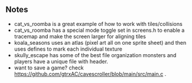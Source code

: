 ## Notes
- cat_vs_roomba is a great example of how to work with tiles/collisions
- cat_vs_roomba has a special mode toggle set in screens.h to enable a tracemap and make the screen larger for aligning tiles
- koala_seasons uses an atlas (pixel art all on one sprite sheet) and then uses defines to mark each individual texture
- skully_escape has some of the best file organization monsters and players have a unique file with header.
- want to save a game? check https://github.com/gtrxAC/cavescroller/blob/main/src/main.c .